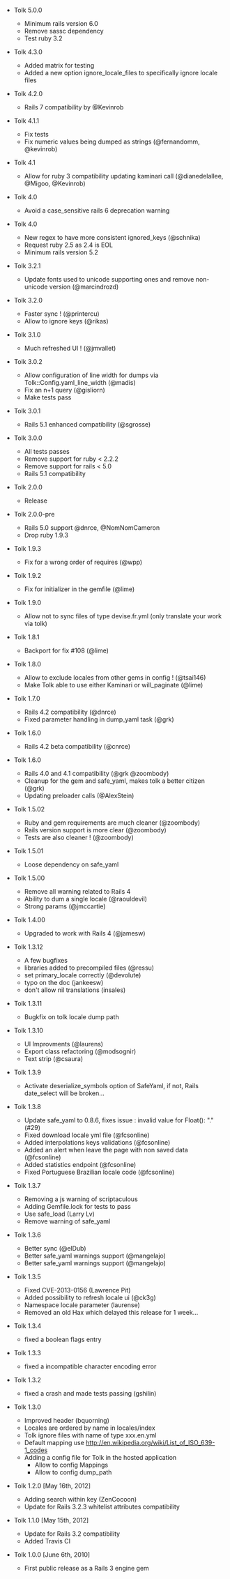 - Tolk 5.0.0
  - Minimum rails version 6.0
  - Remove sassc dependency
  - Test ruby 3.2

- Tolk 4.3.0

  - Added matrix for testing
  - Added a new option ignore_locale_files to specifically ignore locale files

- Tolk 4.2.0

  - Rails 7 compatibility by @Kevinrob

- Tolk 4.1.1

  - Fix tests
  - Fix numeric values being dumped as strings (@fernandomm, @kevinrob)

- Tolk 4.1

  - Allow for ruby 3 compatibility updating kaminari call (@dianedelallee, @Migoo, @Kevinrob)

- Tolk 4.0

  - Avoid a case_sensitive rails 6 deprecation warning

- Tolk 4.0

  - New regex to have more consistent ignored_keys (@schnika)
  - Request ruby 2.5 as 2.4 is EOL
  - Minimum rails version 5.2

- Tolk 3.2.1

  - Update fonts used to unicode supporting ones and remove non-unicode version (@marcindrozd)

- Tolk 3.2.0

  - Faster sync ! (@printercu)
  - Allow to ignore keys (@rikas)

- Tolk 3.1.0

  - Much refreshed UI ! (@jmvallet)

- Tolk 3.0.2

  - Allow configuration of line width for dumps via Tolk::Config.yaml_line_width (@madis)
  - Fix an n+1 query (@gisliorn)
  - Make tests pass

- Tolk 3.0.1

  - Rails 5.1 enhanced compatibility (@sgrosse)

- Tolk 3.0.0

  - All tests passes
  - Remove support for ruby < 2.2.2
  - Remove support for rails < 5.0
  - Rails 5.1 compatibility

- Tolk 2.0.0

  - Release

- Tolk 2.0.0-pre

  - Rails 5.0 support @dnrce, @NomNomCameron
  - Drop ruby 1.9.3

- Tolk 1.9.3

  - Fix for a wrong order of requires (@wpp)

- Tolk 1.9.2

  - Fix for initializer in the gemfile (@lime)

- Tolk 1.9.0

  - Allow not to sync files of type devise.fr.yml (only translate your work via tolk)

- Tolk 1.8.1

  - Backport for fix #108 (@lime)

- Tolk 1.8.0

  - Allow to exclude locales from other gems in config ! (@tsai146)
  - Make Tolk able to use either Kaminari or will_paginate (@lime)

- Tolk 1.7.0

  - Rails 4.2 compatibility (@dnrce)
  - Fixed parameter handling in dump_yaml task (@grk)

- Tolk 1.6.0

  - Rails 4.2 beta compatibility (@cnrce)

- Tolk 1.6.0

  - Rails 4.0 and 4.1 compatibility (@grk @zoombody)
  - Cleanup for the gem and safe_yaml, makes tolk a better citizen (@grk)
  - Updating preloader calls (@AlexStein)

- Tolk 1.5.02

  - Ruby and gem requirements are much cleaner (@zoombody)
  - Rails version support is more clear (@zoombody)
  - Tests are also cleaner ! (@zoombody)

- Tolk 1.5.01

  - Loose dependency on safe_yaml

- Tolk 1.5.00

  - Remove all warning related to Rails 4
  - Ability to dum a single locale (@raouldevil)
  - Strong params (@jmccartie)

- Tolk 1.4.00

  - Upgraded to work with Rails 4 (@jamesw)

- Tolk 1.3.12

  - A few bugfixes
  - libraries added to precompiled files (@ressu)
  - set primary_locale correctly (@devolute)
  - typo on the doc (jankeesw)
  - don't allow nil translations (insales)

- Tolk 1.3.11

  - Bugkfix on tolk locale dump path

- Tolk 1.3.10

  - UI Improvments (@laurens)
  - Export class refactoring (@modsognir)
  - Text strip (@csaura)

- Tolk 1.3.9

  - Activate deserialize_symbols option of SafeYaml, if not, Rails date_select will be broken...

- Tolk 1.3.8

  - Update safe_yaml to 0.8.6, fixes issue : invalid value for Float(): "." (#29)
  - Fixed download locale yml file (@fcsonline)
  - Added interpolations keys validations (@fcsonline)
  - Added an alert when leave the page with non saved data (@fcsonline)
  - Added statistics endpoint (@fcsonline)
  - Fixed Portuguese Brazilian locale code (@fcsonline)

- Tolk 1.3.7

  - Removing a js warning of scriptaculous
  - Adding Gemfile.lock for tests to pass
  - Use safe_load (Larry Lv)
  - Remove warning of safe_yaml

- Tolk 1.3.6

  - Better sync (@elDub)
  - Better safe_yaml warnings support (@mangelajo)
  - Better safe_yaml warnings support (@mangelajo)

- Tolk 1.3.5

  - Fixed CVE-2013-0156 (Lawrence Pit)
  - Added possibility to refresh locale ui (@ck3g)
  - Namespace locale parameter (laurense)
  - Removed an old Hax which delayed this release for 1 week...

- Tolk 1.3.4

  - fixed a boolean flags entry

- Tolk 1.3.3

  - fixed a incompatible character encoding error

- Tolk 1.3.2

  - fixed a crash and made tests passing (gshilin)

- Tolk 1.3.0

  - Improved header (bquorning)
  - Locales are ordered by name in locales/index
  - Tolk ignore files with name of type xxx.en.yml
  - Default mapping use http://en.wikipedia.org/wiki/List_of_ISO_639-1_codes
  - Adding a config file for Tolk in the hosted application
    - Allow to config Mappings
    - Allow to config dump_path

- Tolk 1.2.0 [May 16th, 2012]

  - Adding search within key (ZenCocoon)
  - Update for Rails 3.2.3 whitelist attributes compatibility

- Tolk 1.1.0 [May 15th, 2012]

  - Update for Rails 3.2 compatibility
  - Added Travis CI

- Tolk 1.0.0 [June 6th, 2010]
  - First public release as a Rails 3 engine gem
